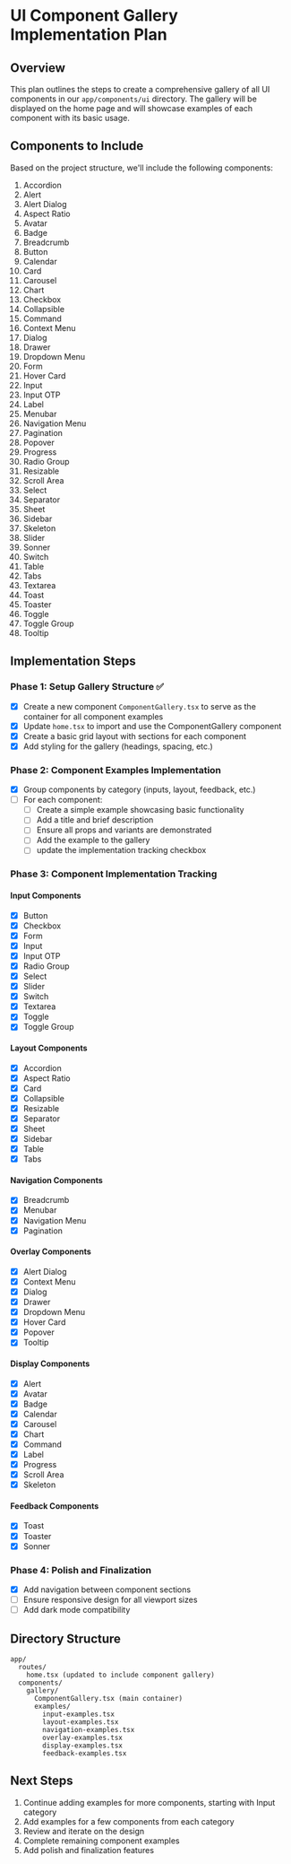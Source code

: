 # UI Component Gallery Implementation Plan

## Overview

This plan outlines the steps to create a comprehensive gallery of all UI components in our `app/components/ui` directory. The gallery will be displayed on the home page and will showcase examples of each component with its basic usage.

## Components to Include

Based on the project structure, we'll include the following components:

1. Accordion
2. Alert
3. Alert Dialog
4. Aspect Ratio
5. Avatar
6. Badge
7. Breadcrumb
8. Button
9. Calendar
10. Card
11. Carousel
12. Chart
13. Checkbox
14. Collapsible
15. Command
16. Context Menu
17. Dialog
18. Drawer
19. Dropdown Menu
20. Form
21. Hover Card
22. Input
23. Input OTP
24. Label
25. Menubar
26. Navigation Menu
27. Pagination
28. Popover
29. Progress
30. Radio Group
31. Resizable
32. Scroll Area
33. Select
34. Separator
35. Sheet
36. Sidebar
37. Skeleton
38. Slider
39. Sonner
40. Switch
41. Table
42. Tabs
43. Textarea
44. Toast
45. Toaster
46. Toggle
47. Toggle Group
48. Tooltip

## Implementation Steps

### Phase 1: Setup Gallery Structure ✅

- [x] Create a new component `ComponentGallery.tsx` to serve as the container for all component examples
- [x] Update `home.tsx` to import and use the ComponentGallery component
- [x] Create a basic grid layout with sections for each component
- [x] Add styling for the gallery (headings, spacing, etc.)

### Phase 2: Component Examples Implementation

- [x] Group components by category (inputs, layout, feedback, etc.)
- [ ] For each component:
  - [ ] Create a simple example showcasing basic functionality
  - [ ] Add a title and brief description
  - [ ] Ensure all props and variants are demonstrated
  - [ ] Add the example to the gallery
  - [ ] update the implementation tracking checkbox

### Phase 3: Component Implementation Tracking

#### Input Components

- [x] Button
- [x] Checkbox
- [x] Form
- [x] Input
- [x] Input OTP
- [x] Radio Group
- [x] Select
- [x] Slider
- [x] Switch
- [x] Textarea
- [x] Toggle
- [x] Toggle Group

#### Layout Components

- [x] Accordion
- [x] Aspect Ratio
- [x] Card
- [x] Collapsible
- [x] Resizable
- [x] Separator
- [x] Sheet
- [x] Sidebar
- [x] Table
- [x] Tabs

#### Navigation Components

- [x] Breadcrumb
- [x] Menubar
- [x] Navigation Menu
- [x] Pagination

#### Overlay Components

- [x] Alert Dialog
- [x] Context Menu
- [x] Dialog
- [x] Drawer
- [x] Dropdown Menu
- [x] Hover Card
- [x] Popover
- [x] Tooltip

#### Display Components

- [x] Alert
- [x] Avatar
- [x] Badge
- [x] Calendar
- [x] Carousel
- [x] Chart
- [x] Command
- [x] Label
- [x] Progress
- [x] Scroll Area
- [x] Skeleton

#### Feedback Components

- [x] Toast
- [x] Toaster
- [x] Sonner

### Phase 4: Polish and Finalization

- [x] Add navigation between component sections
- [ ] Ensure responsive design for all viewport sizes
- [ ] Add dark mode compatibility

## Directory Structure

```
app/
  routes/
    home.tsx (updated to include component gallery)
  components/
    gallery/
      ComponentGallery.tsx (main container)
      examples/
        input-examples.tsx
        layout-examples.tsx
        navigation-examples.tsx
        overlay-examples.tsx
        display-examples.tsx
        feedback-examples.tsx
```

## Next Steps

1. Continue adding examples for more components, starting with Input category
2. Add examples for a few components from each category
3. Review and iterate on the design
4. Complete remaining component examples
5. Add polish and finalization features
